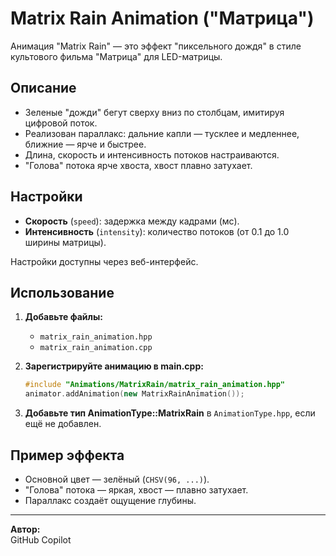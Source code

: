 # Matrix Rain Animation ("Матрица")

Анимация "Matrix Rain" — это эффект "пиксельного дождя" в стиле культового фильма "Матрица" для LED-матрицы.

## Описание

- Зеленые "дожди" бегут сверху вниз по столбцам, имитируя цифровой поток.
- Реализован параллакс: дальние капли — тусклее и медленнее, ближние — ярче и быстрее.
- Длина, скорость и интенсивность потоков настраиваются.
- "Голова" потока ярче хвоста, хвост плавно затухает.

## Настройки

- **Скорость** (`speed`): задержка между кадрами (мс).
- **Интенсивность** (`intensity`): количество потоков (от 0.1 до 1.0 ширины матрицы).

Настройки доступны через веб-интерфейс.

## Использование

1. **Добавьте файлы:**
   - `matrix_rain_animation.hpp`
   - `matrix_rain_animation.cpp`

2. **Зарегистрируйте анимацию в main.cpp:**
   ```cpp
   #include "Animations/MatrixRain/matrix_rain_animation.hpp"
   animator.addAnimation(new MatrixRainAnimation());
   ```

3. **Добавьте тип AnimationType::MatrixRain** в `AnimationType.hpp`, если ещё не добавлен.

## Пример эффекта

- Основной цвет — зелёный (`CHSV(96, ...)`).
- "Голова" потока — яркая, хвост — плавно затухает.
- Параллакс создаёт ощущение глубины.

---

**Автор:**  
GitHub Copilot